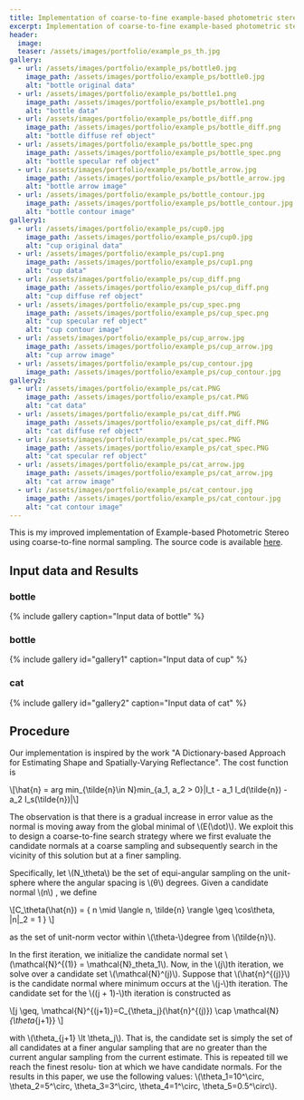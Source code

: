 ```yaml
---
title: Implementation of coarse-to-fine example-based photometric stereo
excerpt: Implementation of coarse-to-fine example-based photometric stereo
header:
  image:
  teaser: /assets/images/portfolio/example_ps_th.jpg
gallery:
  - url: /assets/images/portfolio/example_ps/bottle0.jpg
    image_path: /assets/images/portfolio/example_ps/bottle0.jpg
    alt: "bottle original data"
  - url: /assets/images/portfolio/example_ps/bottle1.png
    image_path: /assets/images/portfolio/example_ps/bottle1.png
    alt: "bottle data"
  - url: /assets/images/portfolio/example_ps/bottle_diff.png
    image_path: /assets/images/portfolio/example_ps/bottle_diff.png
    alt: "bottle diffuse ref object"
  - url: /assets/images/portfolio/example_ps/bottle_spec.png
    image_path: /assets/images/portfolio/example_ps/bottle_spec.png
    alt: "bottle specular ref object"
  - url: /assets/images/portfolio/example_ps/bottle_arrow.jpg
    image_path: /assets/images/portfolio/example_ps/bottle_arrow.jpg
    alt: "bottle arrow image"
  - url: /assets/images/portfolio/example_ps/bottle_contour.jpg
    image_path: /assets/images/portfolio/example_ps/bottle_contour.jpg
    alt: "bottle contour image"
gallery1:
  - url: /assets/images/portfolio/example_ps/cup0.jpg
    image_path: /assets/images/portfolio/example_ps/cup0.jpg
    alt: "cup original data"
  - url: /assets/images/portfolio/example_ps/cup1.png
    image_path: /assets/images/portfolio/example_ps/cup1.png
    alt: "cup data"
  - url: /assets/images/portfolio/example_ps/cup_diff.png
    image_path: /assets/images/portfolio/example_ps/cup_diff.png
    alt: "cup diffuse ref object"
  - url: /assets/images/portfolio/example_ps/cup_spec.png
    image_path: /assets/images/portfolio/example_ps/cup_spec.png
    alt: "cup specular ref object"
    alt: "cup contour image"
  - url: /assets/images/portfolio/example_ps/cup_arrow.jpg
    image_path: /assets/images/portfolio/example_ps/cup_arrow.jpg
    alt: "cup arrow image"
  - url: /assets/images/portfolio/example_ps/cup_contour.jpg
    image_path: /assets/images/portfolio/example_ps/cup_contour.jpg
gallery2:
  - url: /assets/images/portfolio/example_ps/cat.PNG
    image_path: /assets/images/portfolio/example_ps/cat.PNG
    alt: "cat data"
  - url: /assets/images/portfolio/example_ps/cat_diff.PNG
    image_path: /assets/images/portfolio/example_ps/cat_diff.PNG
    alt: "cat diffuse ref object"
  - url: /assets/images/portfolio/example_ps/cat_spec.PNG
    image_path: /assets/images/portfolio/example_ps/cat_spec.PNG
    alt: "cat specular ref object"
  - url: /assets/images/portfolio/example_ps/cat_arrow.jpg
    image_path: /assets/images/portfolio/example_ps/cat_arrow.jpg
    alt: "cat arrow image"
  - url: /assets/images/portfolio/example_ps/cat_contour.jpg
    image_path: /assets/images/portfolio/example_ps/cat_contour.jpg
    alt: "cat contour image"
---
```


This is my improved implementation of Example-based Photometric Stereo using coarse-to-fine normal sampling. The source code is available [here](https://github.com/imkaywu/Coarse2Fine-Example-based-Photometric-Stereo).

## Input data and Results

### bottle

{% include gallery caption="Input data of bottle" %}

### bottle

{% include gallery id="gallery1" caption="Input data of cup" %}

### cat

{% include gallery id="gallery2" caption="Input data of cat" %}

## Procedure

Our implementation is inspired by the work "A Dictionary-based Approach for Estimating Shape and Spatially-Varying Reflectance". The cost function is

\\[\hat{n} = arg min_{\tilde{n}\in N}min_{a_1, a_2 > 0}\|I_t - a_1 I_d(\tilde{n}) - a_2 I_s(\tilde{n})\|\\]

The observation is that there is a gradual increase in error value as the normal is moving away from the global minimal of \\(E(\dot)\\). We exploit this to design a coarse-to-fine search strategy where we first evaluate the candidate normals at a coarse sampling and subsequently search in the vicinity of this solution but at a finer sampling.

Specifically, let \\(N_\theta\\) be the set of equi-angular sampling on the unit-sphere where the angular spacing is \\(θ\\) degrees. Given a candidate normal \\(n\\) , we define

\\[C_\theta(\hat{n}) = \{ n \mid \langle n, \tilde{n} \rangle \geq \cos\theta, \|n\|_2 = 1 \} \\]

as the set of unit-norm vector within \\(\theta-\\)degree from \\(\tilde{n}\\).

In the first iteration, we initialize the candidate normal set \\(\mathcal{N}^{(1)} = \mathcal{N}_theta_1\\). Now, in the \\(j\\)th iteration, we solve over a candidate set \\(\mathcal{N}^(j)\\). Suppose that \\(\hat{n}^{(j)}\\) is the candidate normal where minimum occurs at the \\(j-\\)th iteration. The candidate set for the \\((j + 1)-\\)th iteration is constructed as

\\[j \geq, \mathcal{N}^{(j+1)}=C_{\theta_j}(\hat{n}^{(j)}) \cap \mathcal{N}_{\theta_{j+1}} \\]

with \\(\theta_{j+1} \lt \theta_j\\). That is, the candidate set is simply the set of all candidates at a finer angular sampling that are no greater than the current angular sampling from the current estimate. This is repeated till we reach the finest resolu- tion at which we have candidate normals. For the results in this paper, we use the following values: \\(\theta_1=10^\circ, \theta_2=5^\circ, \theta_3=3^\circ, \theta_4=1^\circ, \theta_5=0.5^\circ\\).

